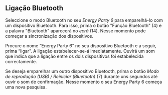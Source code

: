 ## Ligação Bluetooth

Seleccione o modo Bluetooth no seu *Energy Party 6* para emparelhá-lo com um dispositivo Bluetooth. Para isso, prima o botão "Função Bluetooth" (4) e a palavra "Bluetooth" aparecerá no *ecrã* (14). Nesse momento pode começar a sincronização dos dispositivos.

Procure o nome “Energy Party 6” no seu dispositivo Bluetooth e a seguir, prima “ligar”. A ligação estabelecer-se-á imediatamente. Ouvirá um som que indica que a ligação entre os dois dispositivos foi estabelecida correctamente.

Se deseja emparelhar um outro dispositivo Bluetooth, prima o botão *Modo de reprodução (USB) / Reiniciar (Bluetooth)* (7) durante uns segundos até ouvir o som de confirmação. Nesse momento o seu Energy Party 6 começa uma nova pesquisa.
